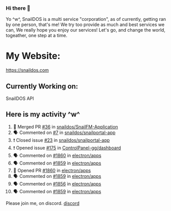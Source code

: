 ### Hi there 👋
Yo ^w^,
SnailDOS is a multi service "corporation", as of currently, getting ran by one person, that's me!
We try too provide as much and best services we can, We really hope you enjoy our services!
Let's go, and change the world, togeather, one step at a time.
# My Website:
https://snaildos.com
## Currently Working on:
SnailDOS API
## Here is my activity ^w^
<!--START_SECTION:activity-->
1. 🎉 Merged PR [#36](https://github.com/snaildos/SnailFM-Application/pull/36) in [snaildos/SnailFM-Application](https://github.com/snaildos/SnailFM-Application)
2. 🗣 Commented on [#7](https://github.com/snaildos/snailportal-app/issues/7) in [snaildos/snailportal-app](https://github.com/snaildos/snailportal-app)
3. ❗️ Closed issue [#23](https://github.com/snaildos/snailportal-app/issues/23) in [snaildos/snailportal-app](https://github.com/snaildos/snailportal-app)
4. ❗️ Opened issue [#175](https://github.com/ControlPanel-gg/dashboard/issues/175) in [ControlPanel-gg/dashboard](https://github.com/ControlPanel-gg/dashboard)
5. 🗣 Commented on [#1860](https://github.com/electron/apps/issues/1860) in [electron/apps](https://github.com/electron/apps)
6. 🗣 Commented on [#1859](https://github.com/electron/apps/issues/1859) in [electron/apps](https://github.com/electron/apps)
7. 💪 Opened PR [#1860](https://github.com/electron/apps/pull/1860) in [electron/apps](https://github.com/electron/apps)
8. 🗣 Commented on [#1859](https://github.com/electron/apps/issues/1859) in [electron/apps](https://github.com/electron/apps)
9. 🗣 Commented on [#1856](https://github.com/electron/apps/issues/1856) in [electron/apps](https://github.com/electron/apps)
10. 🗣 Commented on [#1859](https://github.com/electron/apps/issues/1859) in [electron/apps](https://github.com/electron/apps)
<!--END_SECTION:activity-->
Please join me, on discord.
[discord](https://invite.gg/snaildos)
